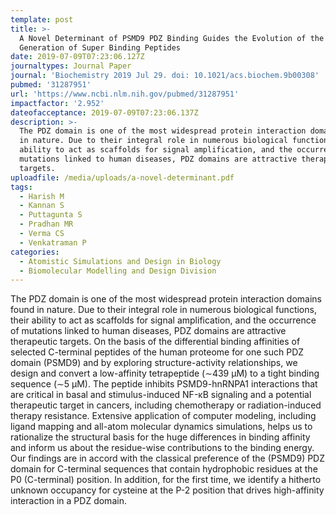 ```yaml
---
template: post
title: >-
  A Novel Determinant of PSMD9 PDZ Binding Guides the Evolution of the First
  Generation of Super Binding Peptides
date: 2019-07-09T07:23:06.127Z
journaltypes: Journal Paper
journal: 'Biochemistry 2019 Jul 29. doi: 10.1021/acs.biochem.9b00308'
pubmed: '31287951'
url: 'https://www.ncbi.nlm.nih.gov/pubmed/31287951'
impactfactor: '2.952'
dateofacceptance: 2019-07-09T07:23:06.137Z
description: >-
  The PDZ domain is one of the most widespread protein interaction domains found
  in nature. Due to their integral role in numerous biological functions, their
  ability to act as scaffolds for signal amplification, and the occurrence of
  mutations linked to human diseases, PDZ domains are attractive therapeutic
  targets.
uploadfile: /media/uploads/a-novel-determinant.pdf
tags:
  - Harish M
  - Kannan S
  - Puttagunta S
  - Pradhan MR
  - Verma CS
  - Venkatraman P
categories:
  - Atomistic Simulations and Design in Biology
  - Biomolecular Modelling and Design Division
---
```

The PDZ domain is one of the most widespread protein interaction domains found in nature. Due to their integral role in numerous biological functions, their ability to act as scaffolds for signal amplification, and the occurrence of mutations linked to human diseases, PDZ domains are attractive therapeutic targets. On the basis of the differential binding affinities of selected C-terminal peptides of the human proteome for one such PDZ domain (PSMD9) and by exploring structure-activity relationships, we design and convert a low-affinity tetrapeptide (∼439 μM) to a tight binding sequence (∼5 μM). The peptide inhibits PSMD9-hnRNPA1 interactions that are critical in basal and stimulus-induced NF-κB signaling and a potential therapeutic target in cancers, including chemotherapy or radiation-induced therapy resistance. Extensive application of computer modeling, including ligand mapping and all-atom molecular dynamics simulations, helps us to rationalize the structural basis for the huge differences in binding affinity and inform us about the residue-wise contributions to the binding energy. Our findings are in accord with the classical preference of the (PSMD9) PDZ domain for C-terminal sequences that contain hydrophobic residues at the P0 (C-terminal) position. In addition, for the first time, we identify a hitherto unknown occupancy for cysteine at the P-2 position that drives high-affinity interaction in a PDZ domain.
